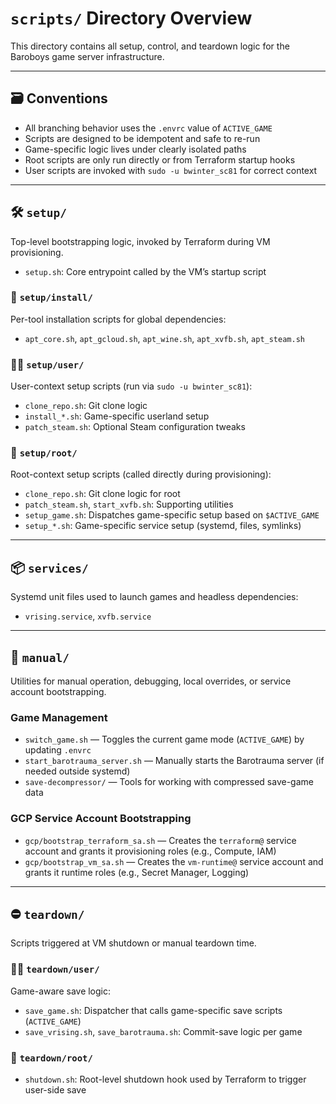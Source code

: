 # `scripts/` Directory Overview

This directory contains all setup, control, and teardown logic for the Baroboys game server infrastructure.

---

## 🗃️ Conventions

- All branching behavior uses the `.envrc` value of `ACTIVE_GAME`
- Scripts are designed to be idempotent and safe to re-run
- Game-specific logic lives under clearly isolated paths
- Root scripts are only run directly or from Terraform startup hooks
- User scripts are invoked with `sudo -u bwinter_sc81` for correct context

---

## 🛠️ `setup/`

Top-level bootstrapping logic, invoked by Terraform during VM provisioning.

- `setup.sh`: Core entrypoint called by the VM’s startup script

### 🔧 `setup/install/`

Per-tool installation scripts for global dependencies:

- `apt_core.sh`, `apt_gcloud.sh`, `apt_wine.sh`, `apt_xvfb.sh`, `apt_steam.sh`

### 🧑‍💻 `setup/user/`

User-context setup scripts (run via `sudo -u bwinter_sc81`):

- `clone_repo.sh`: Git clone logic
- `install_*.sh`: Game-specific userland setup
- `patch_steam.sh`: Optional Steam configuration tweaks

### 🔐 `setup/root/`

Root-context setup scripts (called directly during provisioning):

- `clone_repo.sh`: Git clone logic for root
- `patch_steam.sh`, `start_xvfb.sh`: Supporting utilities
- `setup_game.sh`: Dispatches game-specific setup based on `$ACTIVE_GAME`
- `setup_*.sh`: Game-specific service setup (systemd, files, symlinks)

---

## 📦 `services/`

Systemd unit files used to launch games and headless dependencies:

- `vrising.service`, `xvfb.service`

---

## 🧭 `manual/`

Utilities for manual operation, debugging, local overrides, or service account bootstrapping.

### Game Management

* `switch_game.sh` — Toggles the current game mode (`ACTIVE_GAME`) by updating `.envrc`
* `start_barotrauma_server.sh` — Manually starts the Barotrauma server (if needed outside systemd)
* `save-decompressor/` — Tools for working with compressed save-game data

### GCP Service Account Bootstrapping

* `gcp/bootstrap_terraform_sa.sh` — Creates the `terraform@` service account and grants it provisioning roles (e.g., Compute, IAM)
* `gcp/bootstrap_vm_sa.sh` — Creates the `vm-runtime@` service account and grants it runtime roles (e.g., Secret Manager, Logging)

---

## ⛔ `teardown/`

Scripts triggered at VM shutdown or manual teardown time.

### 🧑‍💻 `teardown/user/`

Game-aware save logic:

- `save_game.sh`: Dispatcher that calls game-specific save scripts (`ACTIVE_GAME`)
- `save_vrising.sh`, `save_barotrauma.sh`: Commit-save logic per game

### 🔐 `teardown/root/`

- `shutdown.sh`: Root-level shutdown hook used by Terraform to trigger user-side save